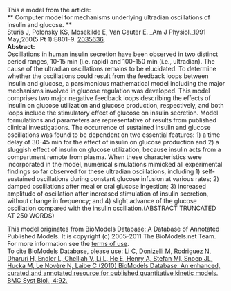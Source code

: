 

This a model from the article:  
** Computer model for mechanisms underlying ultradian oscillations of insulin and glucose. **   
Sturis J, Polonsky KS, Mosekilde E, Van Cauter E. _Am J Physiol._1991
May;260(5 Pt 1):E801-9. [2035636](http://www.ncbi.nlm.nih.gov/pubmed/2035636),  
**Abstract:**   
Oscillations in human insulin secretion have been observed in two distinct
period ranges, 10-15 min (i.e. rapid) and 100-150 min (i.e., ultradian). The
cause of the ultradian oscillations remains to be elucidated. To determine
whether the oscillations could result from the feedback loops between insulin
and glucose, a parsimonious mathematical model including the major mechanisms
involved in glucose regulation was developed. This model comprises two major
negative feedback loops describing the effects of insulin on glucose
utilization and glucose production, respectively, and both loops include the
stimulatory effect of glucose on insulin secretion. Model formulations and
parameters are representative of results from published clinical
investigations. The occurrence of sustained insulin and glucose oscillations
was found to be dependent on two essential features: 1) a time delay of 30-45
min for the effect of insulin on glucose production and 2) a sluggish effect
of insulin on glucose utilization, because insulin acts from a compartment
remote from plasma. When these characteristics were incorporated in the model,
numerical simulations mimicked all experimental findings so far observed for
these ultradian oscillations, including 1) self-sustained oscillations during
constant glucose infusion at various rates; 2) damped oscillations after meal
or oral glucose ingestion; 3) increased amplitude of oscillation after
increased stimulation of insulin secretion, without change in frequency; and
4) slight advance of the glucose oscillation compared with the insulin
oscillation.(ABSTRACT TRUNCATED AT 250 WORDS)

This model originates from BioModels Database: A Database of Annotated
Published Models. It is copyright (c) 2005-2011 The BioModels.net Team.  
For more information see the [terms of
use](http://www.ebi.ac.uk/biomodels/legal.html).  
To cite BioModels Database, please use: [Li C, Donizelli M, Rodriguez N,
Dharuri H, Endler L, Chelliah V, Li L, He E, Henry A, Stefan MI, Snoep JL,
Hucka M, Le Novère N, Laibe C (2010) BioModels Database: An enhanced, curated
and annotated resource for published quantitative kinetic models. BMC Syst
Biol., 4:92.](http://www.ncbi.nlm.nih.gov/pubmed/20587024)

